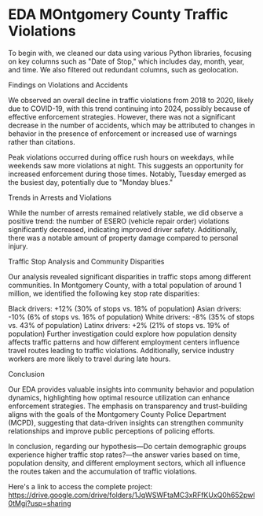 # EDA MOntgomery County Traffic Violations
To begin with, we cleaned our data using various Python libraries, focusing on key columns such as "Date of Stop," which includes day, month, year, and time. We also filtered out redundant columns, such as geolocation.

Findings on Violations and Accidents

We observed an overall decline in traffic violations from 2018 to 2020, likely due to COVID-19, with this trend continuing into 2024, possibly because of effective enforcement strategies. However, there was not a significant decrease in the number of accidents, which may be attributed to changes in behavior in the presence of enforcement or increased use of warnings rather than citations.

Peak violations occurred during office rush hours on weekdays, while weekends saw more violations at night. This suggests an opportunity for increased enforcement during those times. Notably, Tuesday emerged as the busiest day, potentially due to "Monday blues."

Trends in Arrests and Violations

While the number of arrests remained relatively stable, we did observe a positive trend: the number of ESERO (vehicle repair order) violations significantly decreased, indicating improved driver safety. Additionally, there was a notable amount of property damage compared to personal injury.

Traffic Stop Analysis and Community Disparities

Our analysis revealed significant disparities in traffic stops among different communities. In Montgomery County, with a total population of around 1 million, we identified the following key stop rate disparities:

Black drivers: +12% (30% of stops vs. 18% of population)
Asian drivers: -10% (6% of stops vs. 16% of population)
White drivers: -8% (35% of stops vs. 43% of population)
Latinx drivers: +2% (21% of stops vs. 19% of population)
Further investigation could explore how population density affects traffic patterns and how different employment centers influence travel routes leading to traffic violations. Additionally, service industry workers are more likely to travel during late hours.

Conclusion

Our EDA provides valuable insights into community behavior and population dynamics, highlighting how optimal resource utilization can enhance enforcement strategies. The emphasis on transparency and trust-building aligns with the goals of the Montgomery County Police Department (MCPD), suggesting that data-driven insights can strengthen community relationships and improve public perceptions of policing efforts.

In conclusion, regarding our hypothesis—Do certain demographic groups experience higher traffic stop rates?—the answer varies based on time, population density, and different employment sectors, which all influence the routes taken and the accumulation of traffic violations.

Here's a link to access the complete project: https://drive.google.com/drive/folders/1JqWSWFtaMC3xRFfKUxQ0h652pwI0tMgi?usp=sharing
